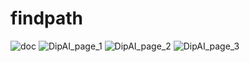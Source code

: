 # findpath
![doc](https://user-images.githubusercontent.com/25920447/229263190-aaf9af79-fda1-427e-bba8-abaf175890d5.PNG)
![DipAI_page_1](https://user-images.githubusercontent.com/25920447/229263195-6872b99a-fcb0-4d6b-8216-9810cc0fc423.PNG)
![DipAI_page_2](https://user-images.githubusercontent.com/25920447/229263197-e178f20b-23a5-4765-a4a7-00dbd1d2c7a1.PNG)
![DipAI_page_3](https://user-images.githubusercontent.com/25920447/229263201-bb6b5fdf-d676-482a-9e8e-bfa702937850.PNG)
